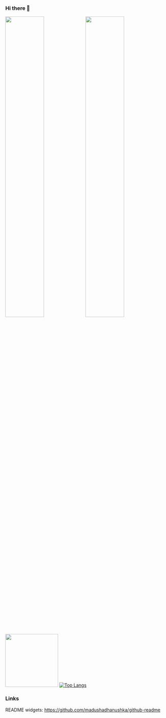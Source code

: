 ### Hi there 👋

<!--
**Plueres/plueres** is a ✨ _special_ ✨ repository because its `README.md` (this file) appears on your GitHub profile.

Here are some ideas to get you started:

- 🔭 I’m currently working on ...
- 🌱 I’m currently learning ...
- 👯 I’m looking to collaborate on ...
- 🤔 I’m looking for help with ...
- 💬 Ask me about ...
- 📫 How to reach me: ...
- 😄 Pronouns: ...
- ⚡ Fun fact: ...
-->

<img src="https://github-readme-stats.vercel.app/api?username=Plueres&show_icons=true&theme=gruvbox" width="49%"/> <img src="https://github-readme-streak-stats.herokuapp.com/?user=Plueres&theme=cobalt" width="49%" >

<img height="165em" src="https://github-readme-stats.vercel.app/api?username=Plueres&theme=tokyonight&show_icons=true&hide_border=true&count_private=true&include_all_commits=true" /> [![Top Langs](https://github-readme-stats.vercel.app/api/top-langs/?username=Plueres&theme=tokyonight&hide_border=true&layout=compact)](https://github.com/anuraghazra/github-readme-stats)


<!--
<img src="https://github-readme-stats.vercel.app/api/top-langs?username=Plueres&show_icons=true&locale=en&layout=compact&theme=chartreuse-dark" alt="ovi" />
<img src="https://img.shields.io/twitter/follow/_Rickname_?logo=twitter&style=for-the-badge" alt="_Rickname_" /> -->


### Links
README widgets: https://github.com/madushadhanushka/github-readme
